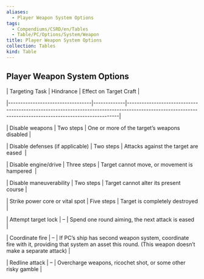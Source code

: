 ```yaml
---
aliases:
  - Player Weapon System Options
tags:
  - Compendiums/CSRD/en/Tables
  - Table/PC/Options/System/Weapon
title: Player Weapon System Options
collection: Tables
kind: Table
---
```

## Player Weapon System Options  
  
| Targeting Task                    | Hindrance   | Effect on Target Craft                                                                                                                                  |  
|----------------------------------|-------------|---------------------------------------------------------------------------------------------------------------------------------------------------------|  
| Disable weapons                  | Two steps   | One or more of the target’s weapons disabled                                                                                                            |  
| Disable defenses (if applicable) | Two steps   | Attacks against the target are eased                                                                                                                    |  
| Disable engine/drive             | Three steps | Target cannot move, or movement is hampered                                                                                                             |  
| Disable maneuverability          | Two steps   | Target cannot alter its present course                                                                                                                  |  
| Strike power core or vital spot  | Five steps  | Target is completely destroyed                                                                                                                          |  
| Attempt target lock              | –           | Spend one round aiming, the next attack is eased                                                                                                        |  
| Coordinate fire                  | –           | If PC’s ship has second weapon system, coordinate fire with it, providing that system an asset this round. (This weapon doesn’t make a separate attack) |  
| Redline attack                   | –           | Overcharge weapons, ricochet shot, or some other risky gamble                                                                                           |  
  
